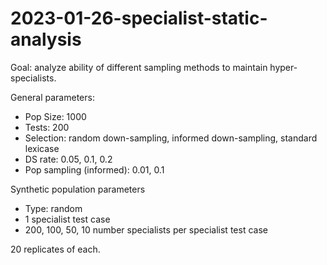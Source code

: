 # 2023-01-26-specialist-static-analysis

Goal: analyze ability of different sampling methods to maintain hyper-specialists.

General parameters:

- Pop Size: 1000
- Tests: 200
- Selection: random down-sampling, informed down-sampling, standard lexicase
- DS rate: 0.05, 0.1, 0.2
- Pop sampling (informed): 0.01, 0.1

Synthetic population parameters

- Type: random
- 1 specialist test case
- 200, 100, 50, 10 number specialists per specialist test case


20 replicates of each.
